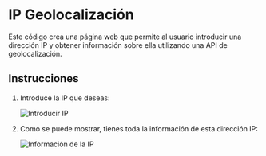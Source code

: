 # IP Geolocalización

Este código crea una página web que permite al usuario introducir una dirección IP y obtener información sobre ella utilizando una API de geolocalización.

## Instrucciones

1. Introduce la IP que deseas:

   ![Introducir IP](https://github.com/user-attachments/assets/a47a24a1-1d12-406e-a068-b4ed1bd2e754)

3. Como se puede mostrar, tienes toda la información de esta dirección IP:

   ![Información de la IP](https://github.com/user-attachments/assets/98118184-1661-48de-b012-bc83588b7661)
